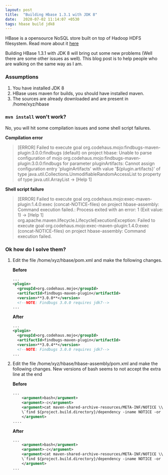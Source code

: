 ```yaml
---
layout: post
title:  "Building Hbase 1.3.1 with JDK 8"
date:   2020-07-02 11:14:07 +0530
tags: hbase build jdk8 
---
```


HBase is a opensource NoSQL store built on top of Hadoop HDFS filesystem. Read more about it [here](https://hbase.apache.org/)

Building HBase 1.3.1 with JDK 8 will bring out some new problems (Well there are some other issues as well). This blog post is to help people who are walking on the same way as I am.

### Assumptions

1. You have installed JDK 8
2. HBase uses maven for builds, you should have installed maven.
3. The sources are already downloaded and are present in /home/xyz/hbase

### `mvn install` won't work?
No, you will hit some compilation issues and some shell script failures.

**Compilation error**
> \[ERROR\] Failed to execute goal org.codehaus.mojo:findbugs-maven-plugin:3.0.0:findbugs (default) on project hbase: Unable to parse configuration of mojo org.codehaus.mojo:findbugs-maven-plugin:3.0.0:findbugs for parameter pluginArtifacts: Cannot assign configuration entry 'pluginArtifacts' with value '${plugin.artifacts}' of type java.util.Collections.UnmodifiableRandomAccessList to property of type java.util.ArrayList -> \[Help 1\]

**Shell script failure**
> \[ERROR\] Failed to execute goal org.codehaus.mojo:exec-maven-plugin:1.4.0:exec (concat-NOTICE-files) on project hbase-assembly: Command execution failed.: Process exited with an error: 1 (Exit value: 1) -> \[Help 1\]  
> org.apache.maven.lifecycle.LifecycleExecutionException: Failed to execute goal org.codehaus.mojo:exec-maven-plugin:1.4.0:exec (concat-NOTICE-files) on project hbase-assembly: Command execution failed.


### Ok how do I solve them?
1. Edit the file /home/xyz/hbase/pom.xml and make the following changes.

	**Before**
	```xml
	...
	<plugin>  
	  <groupId>org.codehaus.mojo</groupId>  
	  <artifactId>findbugs-maven-plugin</artifactId>  
	  <version>**3.0.0**</version>  
	  <!--NOTE: Findbugs 3.0.0 requires jdk7-->
	...
	```
	**After**
	```xml
	...
	<plugin>  
	  <groupId>org.codehaus.mojo</groupId>  
	  <artifactId>findbugs-maven-plugin</artifactId>  
	  <version>**3.0.4**</version>  
	  <!--NOTE: Findbugs 3.0.0 requires jdk7-->
	...
	```

2. Edit the file /home/xyz/hbase/hbase-assembly/pom.xml and make the following changes. New versions of bash seems to not accept the extra line at the end  

	**Before**
	```xml
	...
	    <argument>bash</argument>
	    <argument>-c</argument>
	    <argument>cat maven-shared-archive-resources/META-INF/NOTICE \\
		\`find ${project.build.directory}/dependency -iname NOTICE -or -iname NOTICE.txt\` \\  
	    </argument>
	....
	```
	**After**
	```xml
	...
	    <argument>bash</argument>  
	    <argument>-c</argument>  
	    <argument>cat maven-shared-archive-resources/META-INF/NOTICE \\  
		\`find ${project.build.directory}/dependency -iname NOTICE -or -iname NOTICE.txt\`  
	    </argument>  
	...
	```
